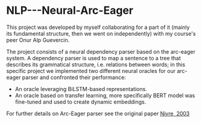 # NLP---Neural-Arc-Eager

This project was developed by myself collaborating for a part of it (mainly its fundamental structure, then we went on independently) with my course's peer Onur Alp Guevercin.

The project consists of a neural dependency parser based on the arc-eager system. A dependency parser is used to map a sentence to a tree that describes its grammatical structure, i.e. relations between words; in this specific project we implemented two different neural oracles for our arc-eager parser and confronted their performance:

- An oracle leveraging BiLSTM-based representations.
- An oracle based on transfer learning, more specifically BERT model was fine-tuned and used to create dynamic embeddings.


For further details on Arc-Eager parser see the original paper [Nivre, 2003](https://aclanthology.org/W03-3017.pdf)
